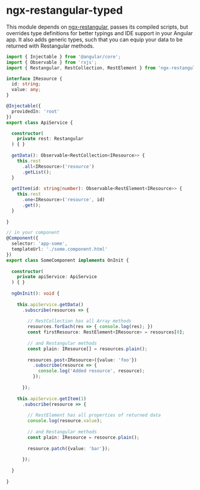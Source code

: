 # ngx-restangular-typed

This module depends on [ngx-restangular](https://github.com/2muchcoffeecom/ngx-restangular/), passes its compiled scripts, but overrides type definitions for better typings and IDE support in your Angular app.
It also adds generic types, such that you can equip your data to be returned with Restangular methods. 

```typescript
import { Injectable } from '@angular/core';
import { Observable } from 'rxjs'; 
import { Restangular, RestCollection, RestElement } from 'ngx-restangular-typed';

interface IResource {
  id: string;
  value: any;
}

@Injectable({
  providedIn: 'root'
})
export class ApiService {

  constructor(
    private rest: Restangular
  ) { }
  
  getData(): Observable<RestCollection<IResource>> {
    this.rest
      .all<IResource>('resource')
      .getList();
  }
  
  getItem(id: string|number): Observable<RestElement<IResource>> {
    this.rest
      .one<IResource>('resource', id)
      .get();
  }
  
}

// in your component
@Component({
  selector: 'app-some',
  templateUrl: './some.component.html'
})
export class SomeComponent implements OnInit {
  
  constructor(
    private apiService: ApiService
  ) { }
  
  ngOnInit(): void {
    
    this.apiService.getData()
      .subscribe(resources => {
        
        // RestCollection has all Array methods
        resources.forEach(res => { console.log(res); })
        const firstResource: RestElement<IResource> = resources[0];
        
        // and Restangular methods
        const plain: IResource[] = resources.plain();
        
        resources.post<IResource>({value: 'foo'})
          .subscribe(resource => {
            console.log('Added resource', resource);
          });
        
      });
    
    this.apiService.getItem(1)
      .subscribe(resource => {
        
        // RestElement has all properties of returned data
        console.log(resource.value);
        
        // and Restangular methods
        const plain: IResource = resource.plain();
        
        resource.patch({value: 'bar'});
        
      });
    
  }
  
}
```
